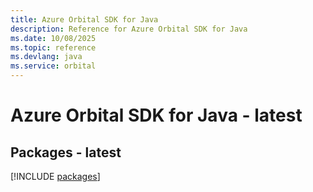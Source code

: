```yaml
---
title: Azure Orbital SDK for Java
description: Reference for Azure Orbital SDK for Java
ms.date: 10/08/2025
ms.topic: reference
ms.devlang: java
ms.service: orbital
---
```

# Azure Orbital SDK for Java - latest
## Packages - latest
[!INCLUDE [packages](orbital-index.md)]